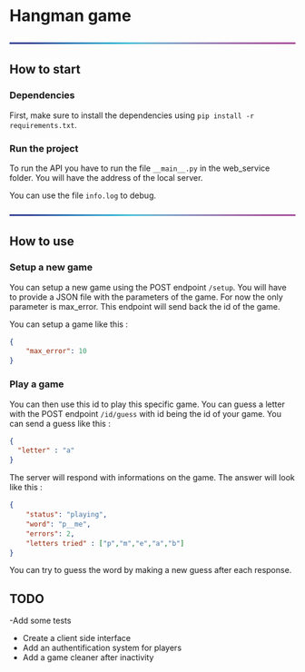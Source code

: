 # Hangman game

![](https://raw.githubusercontent.com/AlexandreBidon/Funky-Horse/main/out/line.png)

## How to start

### Dependencies
First, make sure to install the dependencies using `pip install -r requirements.txt`.

### Run the project

To run the API you have to run the file `__main__.py` in the web_service folder. You will have the address of the local server.

You can use the file `info.log` to debug.

![](https://raw.githubusercontent.com/AlexandreBidon/Funky-Horse/main/out/line.png)
## How to use

### Setup a new game

You can setup a new game using the POST endpoint `/setup`. You will have to provide a JSON file with the parameters of the game. For now the only parameter is max_error. This endpoint will send back the id of the game.

You can setup a game like this :

```json
{
    "max_error": 10
}
```
### Play a game

You can then use this id to play this specific game. You can guess a letter with the POST endpoint `/id/guess` with id being the id of your game.
You can send a guess like this :

```json
{
  "letter" : "a"
}
```

The server will respond with informations on the game. The answer will look like this :

```json
{
	"status": "playing",
	"word": "p__me",
	"errors": 2,
    "letters tried" : ["p","m","e","a","b"]
}
```

You can try to guess the word by making a new guess after each response.

## TODO

-Add some tests
- Create a client side interface
- Add an authentification system for players
- Add a game cleaner after inactivity